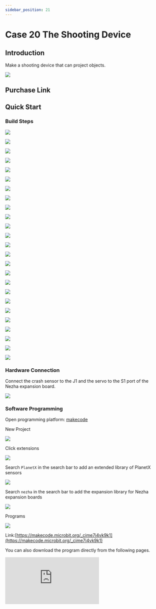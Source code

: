 ```yaml
---
sidebar_position: 21
---
```


# Case 20 The Shooting Device

## Introduction

Make a shooting device that can project objects.


![](./images/nezha-inventors-kit-v2-case-20-01.png)

## Purchase Link



## Quick Start

### Build Steps

![](./images/nezha-inventors-kit-v2-step-20-01.png)

![](./images/nezha-inventors-kit-v2-step-20-02.png)

![](./images/nezha-inventors-kit-v2-step-20-03.png)

![](./images/nezha-inventors-kit-v2-step-20-04.png)

![](./images/nezha-inventors-kit-v2-step-20-05.png)

![](./images/nezha-inventors-kit-v2-step-20-06.png)

![](./images/nezha-inventors-kit-v2-step-20-07.png)

![](./images/nezha-inventors-kit-v2-step-20-08.png)

![](./images/nezha-inventors-kit-v2-step-20-09.png)

![](./images/nezha-inventors-kit-v2-step-20-10.png)

![](./images/nezha-inventors-kit-v2-step-20-11.png)

![](./images/nezha-inventors-kit-v2-step-20-12.png)

![](./images/nezha-inventors-kit-v2-step-20-13.png)

![](./images/nezha-inventors-kit-v2-step-20-14.png)

![](./images/nezha-inventors-kit-v2-step-20-15.png)

![](./images/nezha-inventors-kit-v2-step-20-16.png)

![](./images/nezha-inventors-kit-v2-step-20-17.png)

![](./images/nezha-inventors-kit-v2-step-20-18.png)

![](./images/nezha-inventors-kit-v2-step-20-19.png)

![](./images/nezha-inventors-kit-v2-step-20-20.png)

![](./images/nezha-inventors-kit-v2-step-20-21.png)

![](./images/nezha-inventors-kit-v2-step-20-22.png)

![](./images/nezha-inventors-kit-v2-step-20-23.png)

![](./images/nezha-inventors-kit-v2-step-20-24.png)

![](./images/nezha-inventors-kit-v2-step-20-25.png)


### Hardware Connection

Connect the crash sensor to the J1 and the servo to the S1 port of the Nezha expansion board.

![](./images/nezha-inventors-kit-v2-case-20-02.png)

### Software Programming

Open programming platform: [makecode](https://makecode.microbit.org/#)

New Project

![](./images/nezha-inventors-kit-v2-case-19-03.png)

Click extensions

![](./images/nezha-inventors-kit-v2-case-19-04.png)


Search `PlanetX` in the search bar to add an extended library of PlanetX sensors

![](./images/nezha-inventors-kit-v2-case-19-05.png)

Search `nezha` in the search bar to add the expansion library for Nezha expansion boards

![](./images/nezha-inventors-kit-v2-case-19-06.png)

Programs

![](./images/nezha-inventors-kit-v2-case-20-07.png)


Link:[https://makecode.microbit.org/_cime7i4vk9k1](https://makecode.microbit.org/_cime7i4vk9k1)

You can also download the program directly from the following pages.

<div
    style={{
        position: 'relative',
        paddingBottom: '60%',
        overflow: 'hidden',
    }}
>
    <iframe
        src="https://makecode.microbit.org/_cime7i4vk9k1"
        frameborder="0"
        sandbox="allow-popups allow-forms allow-scripts allow-same-origin"
        style={{
            position: 'absolute',
            width: '100%',
            height: '100%',
        }}
    />
</div>

### Result

Press the crash sensor, the seesaw starts running, press the crash sensor again, the seesaw stops running.

![](./images/nezha-inventors-kit-v2-case-20.gif)

